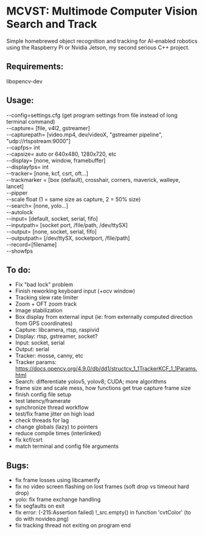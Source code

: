 # MCVST: Multimode Computer Vision Search and Track
Simple homebrewed object recognition and tracking for AI-enabled robotics using the Raspberry Pi or Nvidia Jetson, my second serious C++ project. 

## Requirements:
libopencv-dev

## Usage:
--config=settings.cfg (get program settings from file instead of long terminal command)\
--capture= [file, v4l2, gstreamer]\
--capturepath= [video.mp4, dev/videoX, "gstreamer pipeline", "udp://rtspstream:9000"]\
--capfps= int\
--capsize= auto or 640x480, 1280x720, etc\
--display= [none, window, framebuffer]\
--displayfps= int\
--tracker= [none, kcf, csrt, oft...]\
--trackmarker = [box (default), crosshair, corners, maverick, walleye, lancet]\
--pipper\
--scale float (1 = same size as capture, 2 = 50% size)\
--search= [none, yolo...]\
--autolock\
--input= [default, socket, serial, fifo]\
--inputpath= [socket port, /file/path, /dev/ttySX]\
--output= [none, socket, serial, fifo]\
--outputpath= [/dev/ttySX, socketport, /file/path]\
--record=[filename]\
--showfps


## To do:
- Fix "bad lock" problem
- Finish reworking keyboard input (+ocv window)
- Tracking slew rate limiter
- Zoom + OFT zoom track
- Image stabilization
- Box display from external input (ie: from externally computed direction from GPS coordinates)
- Capture: libcamera, rtsp, raspivid
- Display: rtsp, gstreamer, socket?
- Input: socket, serial
- Output: serial
- Tracker: mosse, canny, etc
- Tracker params: https://docs.opencv.org/4.9.0/db/dd1/structcv_1_1TrackerKCF_1_1Params.html
- Search: differentiate yolov5, yolov8; CUDA; more algorithms
- frame size and scale mess, how functions get true capture frame size
- finish config file setup
- test latency/framerate
- synchronize thread workflow
- test/fix frame jitter on high load
- check threads for lag
- change globals (lazy) to pointers
- reduce compile times (interlinked)
- fix kcf/csrt
- match terminal and config file arguments

## Bugs:
- fix frame losses using libcamerify
- fix no video screen flashing on lost frames (soft drop vs timeout hard drop)
- yolo:
    fix frame exchange handling
- fix segfaults on exit
- fix error: (-215:Assertion failed) !_src.empty() in function 'cvtColor' (to do with novideo.png)
- fix tracking thread not exiting on program end